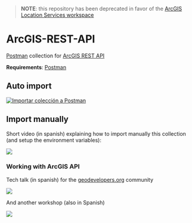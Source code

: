 > **NOTE**: this repository has been deprecated in favor of the [ArcGIS Location Services workspace](https://www.postman.com/arcgis-developer/workspace/arcgis-location-services)

# ArcGIS-REST-API

[Postman](https://www.getpostman.com/apps) collection for [ArcGIS REST API](https://developers.arcgis.com/rest/)

**Requirements**: [Postman](https://www.getpostman.com/apps)

## Auto import
[![Importar colección a Postman](https://run.pstmn.io/button.svg)](https://www.getpostman.com/collections/a5209ab41b8cae254074)

## Import manually
Short video (in spanish) explaining how to import manually this collection (and setup the environment variables):

[<img src="https://i.ytimg.com/vi/jQdFKC2LcSA/hqdefault.jpg">](https://www.youtube.com/watch?v=jQdFKC2LcSA&feature=youtu.be)

### Working with ArcGIS API
Tech talk (in spanish) for the [geodevelopers.org](geodevelopers.org) community

[<img src="https://i.ytimg.com/vi/ov9orEizbhQ/hqdefault.jpg">](https://www.youtube.com/watch?v=ov9orEizbhQ)

And another workshop (also in Spanish)

[<img src="https://i.ytimg.com/vi/mcimx6Y6h-Y/hqdefault.jpg">](https://www.youtube.com/watch?v=mcimx6Y6h-Y)

